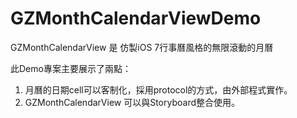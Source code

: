 GZMonthCalendarViewDemo
=======================

GZMonthCalendarView 是 仿製iOS 7行事曆風格的無限滾動的月曆

此Demo專案主要展示了兩點：
1. 月曆的日期cell可以客制化，採用protocol的方式，由外部程式實作。
2. GZMonthCalendarView 可以與Storyboard整合使用。
